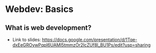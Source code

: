 # Webdev: Basics
## What is web development?
  - Link to slides: https://docs.google.com/presentation/d/1Tqe-dxEeGROywPqpI6UAMl5tmmzOr2IcZUf8l_BU1Ps/edit?usp=sharing
